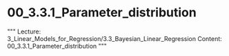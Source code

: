 # 00_3.3.1_Parameter_distribution

"""
Lecture: 3_Linear_Models_for_Regression/3.3_Bayesian_Linear_Regression
Content: 00_3.3.1_Parameter_distribution
"""

